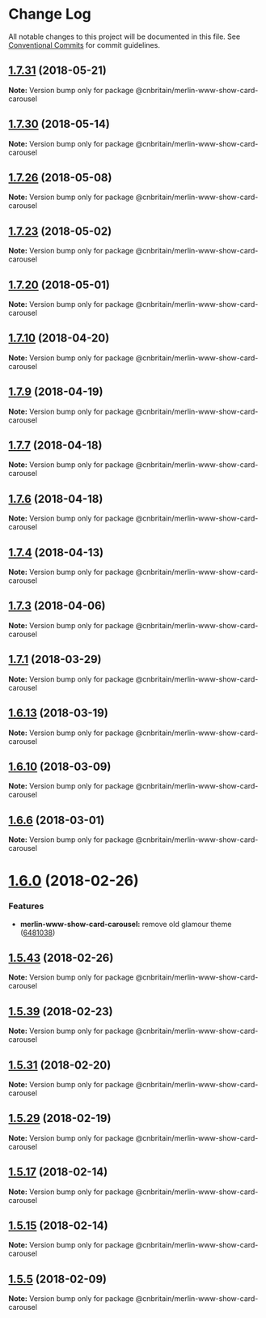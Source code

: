 # Change Log

All notable changes to this project will be documented in this file.
See [Conventional Commits](https://conventionalcommits.org) for commit guidelines.

<a name="1.7.31"></a>
## [1.7.31](https://github.com/cnduk/merlin-www-components/compare/@cnbritain/merlin-www-show-card-carousel@1.7.30...@cnbritain/merlin-www-show-card-carousel@1.7.31) (2018-05-21)




**Note:** Version bump only for package @cnbritain/merlin-www-show-card-carousel

<a name="1.7.30"></a>
## [1.7.30](https://github.com/cnduk/merlin-www-components/compare/@cnbritain/merlin-www-show-card-carousel@1.7.29...@cnbritain/merlin-www-show-card-carousel@1.7.30) (2018-05-14)




**Note:** Version bump only for package @cnbritain/merlin-www-show-card-carousel

<a name="1.7.26"></a>
## [1.7.26](https://github.com/cnduk/merlin-www-components/compare/@cnbritain/merlin-www-show-card-carousel@1.7.25...@cnbritain/merlin-www-show-card-carousel@1.7.26) (2018-05-08)




**Note:** Version bump only for package @cnbritain/merlin-www-show-card-carousel

<a name="1.7.23"></a>
## [1.7.23](https://github.com/cnduk/merlin-www-components/compare/@cnbritain/merlin-www-show-card-carousel@1.7.22...@cnbritain/merlin-www-show-card-carousel@1.7.23) (2018-05-02)




**Note:** Version bump only for package @cnbritain/merlin-www-show-card-carousel

<a name="1.7.20"></a>
## [1.7.20](https://github.com/cnduk/merlin-www-components/compare/@cnbritain/merlin-www-show-card-carousel@1.7.19...@cnbritain/merlin-www-show-card-carousel@1.7.20) (2018-05-01)




**Note:** Version bump only for package @cnbritain/merlin-www-show-card-carousel

<a name="1.7.10"></a>
## [1.7.10](https://github.com/cnduk/merlin-www-components/compare/@cnbritain/merlin-www-show-card-carousel@1.7.9...@cnbritain/merlin-www-show-card-carousel@1.7.10) (2018-04-20)




**Note:** Version bump only for package @cnbritain/merlin-www-show-card-carousel

<a name="1.7.9"></a>
## [1.7.9](https://github.com/cnduk/merlin-www-components/compare/@cnbritain/merlin-www-show-card-carousel@1.7.8...@cnbritain/merlin-www-show-card-carousel@1.7.9) (2018-04-19)




**Note:** Version bump only for package @cnbritain/merlin-www-show-card-carousel

<a name="1.7.7"></a>
## [1.7.7](https://github.com/cnduk/merlin-www-components/compare/@cnbritain/merlin-www-show-card-carousel@1.7.6...@cnbritain/merlin-www-show-card-carousel@1.7.7) (2018-04-18)




**Note:** Version bump only for package @cnbritain/merlin-www-show-card-carousel

<a name="1.7.6"></a>
## [1.7.6](https://github.com/cnduk/merlin-www-components/compare/@cnbritain/merlin-www-show-card-carousel@1.7.5...@cnbritain/merlin-www-show-card-carousel@1.7.6) (2018-04-18)




**Note:** Version bump only for package @cnbritain/merlin-www-show-card-carousel

<a name="1.7.4"></a>
## [1.7.4](https://github.com/cnduk/merlin-www-components/compare/@cnbritain/merlin-www-show-card-carousel@1.7.3...@cnbritain/merlin-www-show-card-carousel@1.7.4) (2018-04-13)




**Note:** Version bump only for package @cnbritain/merlin-www-show-card-carousel

<a name="1.7.3"></a>
## [1.7.3](https://github.com/cnduk/merlin-www-components/compare/@cnbritain/merlin-www-show-card-carousel@1.7.2...@cnbritain/merlin-www-show-card-carousel@1.7.3) (2018-04-06)




**Note:** Version bump only for package @cnbritain/merlin-www-show-card-carousel

<a name="1.7.1"></a>
## [1.7.1](https://github.com/cnduk/merlin-www-components/compare/@cnbritain/merlin-www-show-card-carousel@1.7.0...@cnbritain/merlin-www-show-card-carousel@1.7.1) (2018-03-29)




**Note:** Version bump only for package @cnbritain/merlin-www-show-card-carousel

<a name="1.6.13"></a>
## [1.6.13](https://github.com/cnduk/merlin-www-components/compare/@cnbritain/merlin-www-show-card-carousel@1.6.12...@cnbritain/merlin-www-show-card-carousel@1.6.13) (2018-03-19)




**Note:** Version bump only for package @cnbritain/merlin-www-show-card-carousel

<a name="1.6.10"></a>
## [1.6.10](https://github.com/cnduk/merlin-www-components/compare/@cnbritain/merlin-www-show-card-carousel@1.6.9...@cnbritain/merlin-www-show-card-carousel@1.6.10) (2018-03-09)




**Note:** Version bump only for package @cnbritain/merlin-www-show-card-carousel

<a name="1.6.6"></a>
## [1.6.6](https://github.com/cnduk/merlin-www-components/compare/@cnbritain/merlin-www-show-card-carousel@1.6.5...@cnbritain/merlin-www-show-card-carousel@1.6.6) (2018-03-01)




**Note:** Version bump only for package @cnbritain/merlin-www-show-card-carousel

<a name="1.6.0"></a>
# [1.6.0](https://github.com/cnduk/merlin-www-components/compare/@cnbritain/merlin-www-show-card-carousel@1.5.44...@cnbritain/merlin-www-show-card-carousel@1.6.0) (2018-02-26)


### Features

* **merlin-www-show-card-carousel:** remove old glamour theme ([6481038](https://github.com/cnduk/merlin-www-components/commit/6481038))




<a name="1.5.43"></a>
## [1.5.43](https://github.com/cnduk/merlin-www-components/compare/@cnbritain/merlin-www-show-card-carousel@1.5.42...@cnbritain/merlin-www-show-card-carousel@1.5.43) (2018-02-26)




**Note:** Version bump only for package @cnbritain/merlin-www-show-card-carousel

<a name="1.5.39"></a>
## [1.5.39](https://github.com/cnduk/merlin-www-components/compare/@cnbritain/merlin-www-show-card-carousel@1.5.38...@cnbritain/merlin-www-show-card-carousel@1.5.39) (2018-02-23)




**Note:** Version bump only for package @cnbritain/merlin-www-show-card-carousel

<a name="1.5.31"></a>
## [1.5.31](https://github.com/cnduk/merlin-www-components/compare/@cnbritain/merlin-www-show-card-carousel@1.5.30...@cnbritain/merlin-www-show-card-carousel@1.5.31) (2018-02-20)




**Note:** Version bump only for package @cnbritain/merlin-www-show-card-carousel

<a name="1.5.29"></a>
## [1.5.29](https://github.com/cnduk/merlin-www-components/compare/@cnbritain/merlin-www-show-card-carousel@1.5.28...@cnbritain/merlin-www-show-card-carousel@1.5.29) (2018-02-19)




**Note:** Version bump only for package @cnbritain/merlin-www-show-card-carousel

<a name="1.5.17"></a>
## [1.5.17](https://github.com/cnduk/merlin-www-components/compare/@cnbritain/merlin-www-show-card-carousel@1.5.16...@cnbritain/merlin-www-show-card-carousel@1.5.17) (2018-02-14)




**Note:** Version bump only for package @cnbritain/merlin-www-show-card-carousel

<a name="1.5.15"></a>
## [1.5.15](https://github.com/cnduk/merlin-www-components/compare/@cnbritain/merlin-www-show-card-carousel@1.5.14...@cnbritain/merlin-www-show-card-carousel@1.5.15) (2018-02-14)




**Note:** Version bump only for package @cnbritain/merlin-www-show-card-carousel

<a name="1.5.5"></a>
## [1.5.5](https://github.com/cnduk/merlin-www-components/compare/@cnbritain/merlin-www-show-card-carousel@1.5.4...@cnbritain/merlin-www-show-card-carousel@1.5.5) (2018-02-09)




**Note:** Version bump only for package @cnbritain/merlin-www-show-card-carousel
